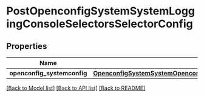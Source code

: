 # PostOpenconfigSystemSystemLoggingConsoleSelectorsSelectorConfig

## Properties
Name | Type | Description | Notes
------------ | ------------- | ------------- | -------------
**openconfig_systemconfig** | [**OpenconfigSystemSystemOpenconfigsystemsystemLoggingConsoleSelectorsConfig**](OpenconfigSystemSystemOpenconfigsystemsystemLoggingConsoleSelectorsConfig.md) |  | [optional] 

[[Back to Model list]](../README.md#documentation-for-models) [[Back to API list]](../README.md#documentation-for-api-endpoints) [[Back to README]](../README.md)


